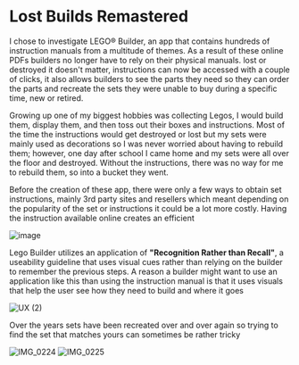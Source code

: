 # Lost Builds Remastered

I chose to investigate LEGO® Builder, an app that contains hundreds of instruction manuals from a multitude of themes. As a result of these online PDFs builders no longer have to rely on their physical manuals. lost or destroyed it doesn't matter, instructions can now be accessed with a couple of clicks, it also allows builders to see the parts they need so they can order the parts and recreate the sets they were unable to buy during a specific time, new or retired.

Growing up one of my biggest hobbies was collecting Legos, I would build them, display them, and then toss out their boxes and instructions. Most of the time the instructions would get destroyed or lost but my sets were mainly used as decorations so I was never worried about having to rebuild them; however, one day after school I came home and my sets were all over the floor and destroyed. Without the instructions, there was no way for me to rebuild them, so into a bucket they went. 

Before the creation of these app, there were only a few ways to obtain set instructions, mainly 3rd party sites and resellers which meant depending on the popularity of the set or instructions it could be a lot more costly. Having the instruction available online creates an efficient 

![image](https://github.com/ChicoState/ux-personal-portfolio-rccuesta/assets/157550065/c4f59383-f2e8-4d07-9e03-59a5520e2107)

Lego Builder utilizes an application of **"Recognition Rather than Recall"**, a useability guideline that uses visual cues rather than relying on the builder to remember the previous steps. A reason a builder might want to use an application like this than using the instruction manual is that it uses visuals that help the user see how they need to build and where it goes 

![UX  (2)](https://github.com/ChicoState/ux-personal-portfolio-rccuesta/assets/157550065/c2208cf4-30c0-4714-a6fc-67e5d33b590b)

Over the years sets have been recreated over and over again so trying to find the set that matches yours can sometimes be rather tricky  

![IMG_0224](https://github.com/ChicoState/ux-personal-portfolio-rccuesta/assets/157550065/46d0686f-f4f2-41c5-b277-64f114809d4f)
![IMG_0225](https://github.com/ChicoState/ux-personal-portfolio-rccuesta/assets/157550065/586155da-72dc-48b3-88b7-6a635e3461fa)
